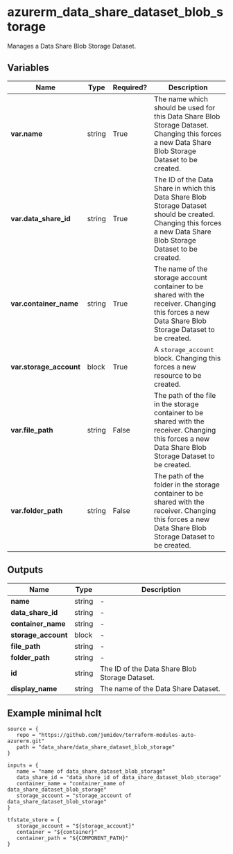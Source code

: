 # azurerm_data_share_dataset_blob_storage

Manages a Data Share Blob Storage Dataset.

## Variables

| Name | Type | Required? |  Description |
| ---- | ---- | --------- |  ----------- |
| **var.name** | string | True | The name which should be used for this Data Share Blob Storage Dataset. Changing this forces a new Data Share Blob Storage Dataset to be created. | 
| **var.data_share_id** | string | True | The ID of the Data Share in which this Data Share Blob Storage Dataset should be created. Changing this forces a new Data Share Blob Storage Dataset to be created. | 
| **var.container_name** | string | True | The name of the storage account container to be shared with the receiver. Changing this forces a new Data Share Blob Storage Dataset to be created. | 
| **var.storage_account** | block | True | A `storage_account` block. Changing this forces a new resource to be created. | 
| **var.file_path** | string | False | The path of the file in the storage container to be shared with the receiver. Changing this forces a new Data Share Blob Storage Dataset to be created. | 
| **var.folder_path** | string | False | The path of the folder in the storage container to be shared with the receiver. Changing this forces a new Data Share Blob Storage Dataset to be created. | 



## Outputs

| Name | Type | Description |
| ---- | ---- | --------- | 
| **name** | string  | - | 
| **data_share_id** | string  | - | 
| **container_name** | string  | - | 
| **storage_account** | block  | - | 
| **file_path** | string  | - | 
| **folder_path** | string  | - | 
| **id** | string  | The ID of the Data Share Blob Storage Dataset. | 
| **display_name** | string  | The name of the Data Share Dataset. | 

## Example minimal hclt

```hcl
source = {
   repo = "https://github.com/jumidev/terraform-modules-auto-azurerm.git" 
   path = "data_share/data_share_dataset_blob_storage" 
}

inputs = {
   name = "name of data_share_dataset_blob_storage" 
   data_share_id = "data_share_id of data_share_dataset_blob_storage" 
   container_name = "container_name of data_share_dataset_blob_storage" 
   storage_account = "storage_account of data_share_dataset_blob_storage" 
}

tfstate_store = {
   storage_account = "${storage_account}" 
   container = "${container}" 
   container_path = "${COMPONENT_PATH}" 
}


```
